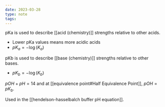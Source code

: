 ```yaml
---
date: 2023-03-28
type: note
tags:
---
```


pKa is used to describe [[acid (chemistry)]] strengths relative to other acids.
- Lower pKa values means more acidic acids
- $pK_{a}=-\log(K_{a})$

pKb is used to describe [[base (chemistry)]] strengths relative to other bases.
- $pK_{b} = -\log(K_{b})$

$pOH + pH = 14$ and at [[equivalence point#Half Equivalence Point]], $pOH = pK_{b}$.

Used in the [[hendelson-hasselbalch buffer pH equation]].
